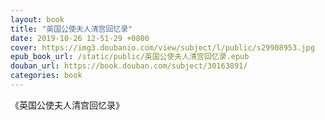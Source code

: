 ```yaml
---
layout: book
title: "英国公使夫人清宫回忆录"
date: 2019-10-26 12-51-29 +0800
cover: https://img3.doubanio.com/view/subject/l/public/s29908953.jpg
epub_book_url: /static/public/英国公使夫人清宫回忆录.epub
douban_url: https://book.douban.com/subject/30163891/
categories: book
---
```


《英国公使夫人清宫回忆录》